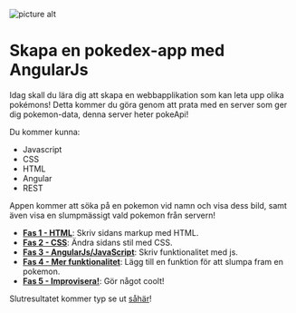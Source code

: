 ![picture alt](http://i.imgur.com/oJkBNgX.jpg "Title is optional")
# Skapa en pokedex-app med AngularJs

Idag skall du lära dig att skapa en webbapplikation som kan leta upp olika pokémons! Detta kommer du göra genom att prata med en server som ger dig pokemon-data, denna server heter pokeApi!

Du kommer kunna:
* Javascript
* CSS
* HTML
* Angular
* REST

Appen kommer att söka på en pokemon vid namn och visa dess bild, samt även visa en slumpmässigt vald pokemon från servern!

- [**Fas 1 - HTML**](docs/phase-1): Skriv sidans markup med HTML.
- [**Fas 2 - CSS**](docs/phase-2): Ändra sidans stil med CSS.
- [**Fas 3 - AngularJs/JavaScript**](docs/phase-3): Skriv funktionalitet med js.
- [**Fas 4 - Mer funktionalitet**](docs/phase-4): Lägg till en funktion för att slumpa fram en pokemon.
- [**Fas 5 - Improvisera!**](docs/phase-5): Gör något coolt!


Slutresultatet kommer typ se ut [såhär](http://s.codepen.io/amygdaloideum/debug/xEpqpw)!
